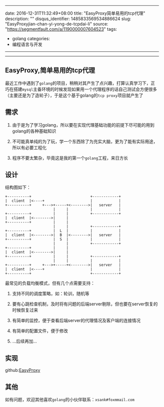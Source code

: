 
---
date: 2016-12-31T11:32:49+08:00
title: "EasyProxy简单易用的tcp代理"
description: ""
disqus_identifier: 1485833569534886624
slug: "EasyProxyjian-chan-yi-yong-de-tcpdai-li"
source: "https://segmentfault.com/a/1190000007604523"
tags: 
- golang 
categories:
- 编程语言与开发
---

------------------------------------------------------------------------

EasyProxy,简单易用的tcp代理
---------------------------

最近工作中遇到了`golang`的项目，稍稍对其产生了点兴趣，打算认真学习下，正巧在搭建`mysql`主备环境的时候发现如果用一个代理程序的话自己测试会方便很多（主要还是为了造轮子），于是这个基于golang的`tcp proxy`项目就产生了

需求
----

1.  由于是为了学习golang，所以要在实现代理基础功能的前提下尽可能的用到golang的各种基础知识

2.  不可能真单纯的为了玩，学一个东西除了为充实大脑，更为了能有实际用途，所以有必要工程化

3.  程序不要太繁杂，毕竟这是我的第一个`golang`工程，来日方长

设计
----

结构图如下：

    +----------+                           +------------+
    |  client  |<----+                     |            |
    +----------+     +--->+-----+<-------->|   server   |
                          |     |          |            |
    +----------+          |     |          +------------+
    |  client  |<-------->|     |
    +----------+          |     |
                          |     |          +------------+
    +----------+          |  L  |          |            |
    |  client  |<-------->|  B  |<-------->|   server   |
    +----------+          |  S  |          |            |
                          |     |          +------------+
    +----------+          |     |
    |  client  |<-------->|     |
    +----------+          |     |          +------------+
                          |     |          |            |
    +----------+     +--->+-----+<-------->|   server   |
    |  client  |<----+                     |            |
    +----------+                           +------------+            

最常见的负载均衡模式，但有几个点需要支持：

1.  支持不同的调度策略，如：轮训，随机等

2.  要有心跳检查机制，及时将有问题的后端server剔除，但也要在server恢复的时候恢复过来

3.  有简单的监控，便于查看后端server的代理情况及客户端的连接情况

4.  有简单的配置文件，便于修改

5.  ...后续再加...

实现
----

github:[EasyProxy](https://github.com/xsank/EasyProxy)

其他
----

如有问题，欢迎其他喜欢`golang`的小伙伴联系：`xsank#foxmmail.com`

